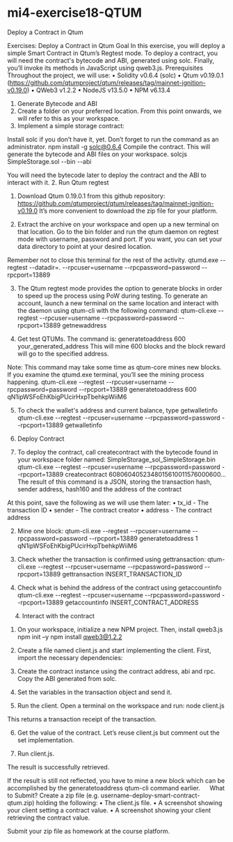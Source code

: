 # mi4-exercise18-QTUM
Deploy a Contract in Qtum

Exercises: Deploy a Contract in Qtum
Goal
In this exercise, you will deploy a simple Smart Contract in Qtum’s Regtest mode.
To deploy a contract, you will need the contract's bytecode and ABI, generated using solc. 
Finally, you’ll invoke its methods in JavaScript using qweb3.js.
Prerequisites
Throughout the project, we will use:
•	Solidity		v0.6.4 (solc)
•	Qtum		v0.19.0.1 (https://github.com/qtumproject/qtum/releases/tag/mainnet-ignition-v0.19.0)
•	QWeb3		v1.2.2
•	NodeJS		v13.5.0
•	NPM		v6.13.4

1.	Generate Bytecode and ABI
1.	Create a folder on your preferred location. From this point onwards, we will refer to this as your workspace.
2.	Implement a simple storage contract:
 
Install solc if you don’t have it, yet. Don’t forget to run the command as an administrator.
npm install -g solc@0.6.4
Compile the contract. This will generate the bytecode and ABI files on your workspace.
solcjs SimpleStorage.sol --bin --abi

 
You will need the bytecode later to deploy the contract and the ABI to interact with it.
2.	Run Qtum regtest
1.	Download Qtum 0.19.0.1 from this github repository:
https://github.com/qtumproject/qtum/releases/tag/mainnet-ignition-v0.19.0
It’s more convenient to download the zip file for your platform.
 	 
2.	Extract the archive on your workspace and open up a new terminal on that location.
Go to the bin folder and run the qtum daemon on regtest mode with username, password and port.
If you want, you can set your data directory to point at your desired location.

Remember not to close this terminal for the rest of the activity.
qtumd.exe --regtest --datadir=. --rpcuser=username --rpcpassword=password --rpcport=13889
 

3.	The Qtum regtest mode provides the option to generate blocks in order to speed up the process using PoW during testing. To generate an account, launch a new terminal on the same location and interact with the daemon using qtum-cli with the following command:
qtum-cli.exe --regtest --rpcuser=username --rpcpassword=password --rpcport=13889 getnewaddress
 

4.	Get test QTUMs. The command is: generatetoaddress 600 your_generated_address
This will mine 600 blocks and the block reward will go to the specified address. 

Note: This command may take some time as qtum-core mines new blocks.
If you examine the qtumd.exe terminal, you’ll see the mining process happening.
qtum-cli.exe --regtest --rpcuser=username --rpcpassword=password --rpcport=13889 generatetoaddress 600 qN1ipWSFoEhKbigPUcirHxpTbehkpWiiM6
 

5.	To check the wallet's address and current balance, type getwalletinfo
qtum-cli.exe --regtest --rpcuser=username --rpcpassword=password --rpcport=13889 getwalletinfo
 

3.	Deploy Contract
1.	To deploy the contract, call createcontract with the bytecode found in your workspace folder named: SimpleStorage_sol_SimpleStorage.bin
qtum-cli.exe --regtest --rpcuser=username --rpcpassword=password --rpcport=13889 createcontract 6080604052348015610011576000600...
The result of this command is a JSON, storing the transaction hash, sender address, hash160 and the address of the contract
 
At this point, save the following as we will use them later:
•	tx_id		- The transaction ID
•	sender		- The contract creator
•	address 	- The contract address

2.	Mine one block:
qtum-cli.exe --regtest --rpcuser=username --rpcpassword=password --rpcport=13889 generatetoaddress 1 qN1ipWSFoEhKbigPUcirHxpTbehkpWiiM6
	
 
3.	Check whether the transaction is confirmed using gettransaction:
qtum-cli.exe --regtest --rpcuser=username --rpcpassword=password --rpcport=13889 gettransaction INSERT_TRANSACTION_ID

 
4.	Check what is behind the address of the contract using getaccountinfo
qtum-cli.exe --regtest --rpcuser=username --rpcpassword=password --rpcport=13889 getaccountinfo INSERT_CONTRACT_ADDRESS

 
 
4.	Interact with the contract
1.	On your workspace, initialize a new NPM project. Then, install qweb3.js
npm init –y
npm install qweb3@1.2.2

2.	Create a file named client.js and start implementing the client. First, import the necessary dependencies:
 
3.	Create the contract instance using the contract address, abi and rpc. Copy the ABI generated from solc.
 
4.	Set the variables in the transaction object and send it.
 
5.	Run the client. Open a terminal on the workspace and run:
node client.js

  

This returns a transaction receipt of the transaction.

6.	Get the value of the contract. Let’s reuse client.js but comment out the set implementation.
 
7.	 Run client.js.
 

The result is successfully retrieved.

If the result is still not reflected, you have to mine a new block which can be accomplished by the generatetoaddress qtum-cli command earlier.
 
What to Submit?
Create a zip file (e.g. username-deploy-smart-contract-qtum.zip) holding the following:
•	The client.js file.
•	A screenshot showing your client setting a contract value.
•	A screenshot showing your client retrieving the contract value.

Submit your zip file as homework at the course platform.


